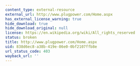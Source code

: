 ```yaml
---
content_type: external-resource
external_url: http://www.plugpower.com/Home.aspx
has_external_license_warning: true
hide_download: true
hide_download_original: null
license: https://en.wikipedia.org/wiki/All_rights_reserved
status: broken
title: http://www.plugpower.com/Home.aspx
uid: 838d6ec8-a38b-419e-86e0-0bf2107ffb8e
url_status_code: 403
wayback_url: ''
---
```

